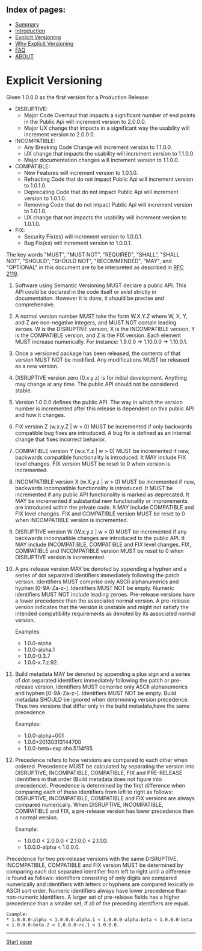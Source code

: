 Index of pages:
---------------

* [Summary](/VERSIONING.md#Summary)
* [Introduction](/VERSIONING.md#Introduction)
* [Explicit Versioning](/VERSIONING-EXTENDED.md)
* [Why Explicit Versioning](/WHY.md)
* [FAQ](/FAQ.md)
* [ABOUT](/ABOUT.md)



# Explicit Versioning


Given 1.0.0.0 as the first version for a Production Release:

* DISRUPTIVE:
  * Major Code Overhaul that impacts a significant number of end points in the Public Api will increment version to 2.0.0.0.
  * Major UX change that impacts in a significant way the usability will increment version to 2.0.0.0.
* INCOMPATIBLE:
  * Any Breaking Code Change will increment version to 1.1.0.0.
  * UX change that impacts the usability will increment version to 1.1.0.0.
  * Major documentation changes will increment version to 1.1.0.0.
* COMPATIBLE:
  * New Features will increment version to 1.0.1.0.
  * Refracting Code that do not impact Public Api will increment version to 1.0.1.0.
  * Deprecating Code that do not impact Public Api will increment version to 1.0.1.0.
  * Removing Code that do not impact Public Api will increment version to 1.0.1.0.
  * UX change that not impacts the usability will increment version to 1.0.1.0.
* FIX:
  * Security Fix(es) will increment version to 1.0.0.1.
  * Bug Fix(es) will increment version to 1.0.0.1.
  

The key words "MUST", "MUST NOT", "REQUIRED", "SHALL", "SHALL NOT", "SHOULD", "SHOULD NOT", "RECOMMENDED", "MAY", and "OPTIONAL" in this document are to be interpreted as described in [RFC 2119](http://tools.ietf.org/html/rfc2119).

1. Software using Semantic Versioning MUST declare a public API. This API
could be declared in the code itself or exist strictly in documentation.
However it is done, it should be precise and comprehensive.

1. A normal version number MUST take the form W.X.Y.Z where W, X, Y, and Z are
non-negative integers, and MUST NOT contain leading zeroes. W is the DISRUPTIVE version, X is the INCOMPATIBLE version, Y is the COMPATIBLE version, and Z is the FIX version.
Each element MUST increase numerically. For instance: 1.9.0.0 -> 1.10.0.0 -> 1.10.0.1.

1. Once a versioned package has been released, the contents of that version
MUST NOT be modified. Any modifications MUST be released as a new version.

1. DISRUPTIVE version zero (0.x.y.z) is for initial development. Anything may change
at any time. The public API should not be considered stable.

1. Version 1.0.0.0 defines the public API. The way in which the version number
is incremented after this release is dependent on this public API and how it changes.

1. FIX version Z (w.x.y.Z | w > 0) MUST be incremented if only backwards
compatible bug fixes are introduced. A bug fix is defined as an internal change that fixes incorrect behavior.

1. COMPATIBLE version Y (w.x.Y.z | w > 0) MUST be incremented if new, backwards
compatible functionality is introduced. It MAY include FIX level changes. FIX version MUST be reset to 0 when version is incremented.

1. INCOMPATIBLE version X (w.X.y.z | w > 0) MUST be incremented if new, backwards
incompatible functionality is introduced. It MUST be incremented if any public API functionality is marked as deprecated. It MAY be incremented if substantial new functionality or improvements are introduced within the private code. It MAY include COMPATIBLE and FIX level changes. FIX and COMPATIBLE version MUST be reset to 0 when INCOMPATIBLE version is incremented.

1. DISRUPTIVE version W (W.x.y.z | w > 0) MUST be incremented if any backwards
incompatible changes are introduced to the public API. It MAY include INCOMPATIBLE, COMPATIBLE and FIX level changes. FIX, COMPATIBLE and INCOMPATIBLE version MUST be reset to 0 when DISRUPTIVE version is incremented.

1. A pre-release version MAY be denoted by appending a hyphen and a
series of dot separated identifiers immediately following the patch version. Identifiers MUST comprise only ASCII alphanumerics and hyphen [0-9A-Za-z-]. Identifiers MUST NOT be empty. Numeric identifiers MUST NOT include leading zeroes. Pre-release versions have a lower precedence than the associated normal version. A pre-release version indicates that the version is unstable and might not satisfy the intended compatibility requirements as denoted by its associated normal version.

	Examples:
	* 1.0.0-alpha
	* 1.0.0-alpha.1
	* 1.0.0-0.3.7
	* 1.0.0-x.7.z.92.

1. Build metadata MAY be denoted by appending a plus sign and a series of dot
separated identifiers immediately following the patch or pre-release version.
Identifiers MUST comprise only ASCII alphanumerics and hyphen [0-9A-Za-z-].
Identifiers MUST NOT be empty. Build metadata SHOULD be ignored when determining version precedence. Thus two versions that differ only in the build metadata,have the same precedence.

	Examples: 
	* 1.0.0-alpha+001
	* 1.0.0+20130313144700
	* 1.0.0-beta+exp.sha.5114f85.

1. Precedence refers to how versions are compared to each other when ordered.
Precedence MUST be calculated by separating the version into DISRUPTIVE, INCOMPATIBLE, COMPATIBLE, FIX and PRE-RELEASE identifiers in that order (Build metadata does not figure into precedence). Precedence is determined by the first difference when comparing each of these identifiers from left to right as follows: DISRUPTIVE, INCOMPATIBLE, COMPATIBLE and FIX versions are always compared numerically. When DISRUPTIVE, INCOMPATIBLE, COMPATIBLE and FIX, a pre-release version has lower precedence than a normal version. 

	Example: 
	* 1.0.0.0 < 2.0.0.0 < 2.1.0.0 < 2.1.1.0. 
	* 1.0.0.0-alpha < 1.0.0.0. 

Precedence for two pre-release versions with the same DISRUPTIVE, INCOMPATIBLE, COMPATIBLE and FIX version MUST be determined by comparing each dot separated identifier from left to right until a difference is found as follows: identifiers consisting of only digits are compared numerically and identifiers with letters or hyphens are compared lexically in ASCII sort order. Numeric identifiers always have lower precedence than non-numeric identifiers. A larger set of pre-release fields has a higher precedence than a smaller set, if all of the preceding identifiers are equal.

	Example:
	* 1.0.0.0-alpha < 1.0.0.0-alpha.1 < 1.0.0.0-alpha.beta < 1.0.0.0-beta < 1.0.0.0-beta.2 < 1.0.0.0-rc.1 < 1.0.0.0.


---



[Start page](./)

